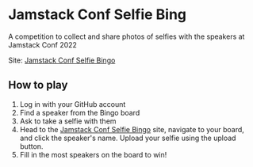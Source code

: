 # Jamstack Conf Selfie Bing

A competition to collect and share photos of selfies with the speakers at Jamstack Conf 2022

Site: [Jamstack Conf Selfie Bingo](https://jamstack-conf-selfie-bingo.netlify.app/)

## How to play

1. Log in with your GitHub account
2. Find a speaker from the Bingo board
3. Ask to take a selfie with them
4. Head to the [Jamstack Conf Selfie Bingo](https://jamstack-conf-selfie-bingo.netlify.app/) site, navigate to your board, and click the speaker's name. Upload your selfie using the upload button.
5. Fill in the most speakers on the board to win!
